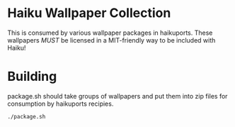 # Haiku Wallpaper Collection

This is consumed by various wallpaper packages in haikuports.
These wallpapers *MUST* be licensed in a MIT-friendly way to be included with Haiku!

# Building

package.sh should take groups of wallpapers and put them into zip files for consumption by haikuports recipies.

```
./package.sh
```
